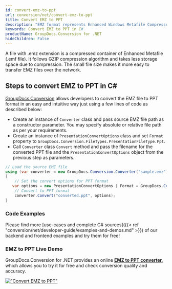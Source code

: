 ```yaml
---
id: convert-emz-to-ppt
url: conversion/net/convert-emz-to-ppt
title: Convert EMZ to PPT
description: "EMZ format represents Enhanced Windows Metafile Compressed with .emz extension. Learn how to convert EMZ to PPT file programmatically in C# language using GroupDocs.Conversion for .NET library."
keywords: Convert EMZ to PPT in C#
productName: GroupDocs.Conversion for .NET
hideChildren: False
---
```


A file with .emz extension is a compressed container of Enhanced Metafile (.emf file). It follows GZIP compression algorithm and takes less storage space due to compression. The small file size makes it more easy to transfer EMZ files over the network.

## Steps to convert EMZ to PPT in C#

[GroupDocs.Conversion](https://products.groupdocs.com/conversion/net) allows developers to convert the EMZ file to PPT format in an easy and intuitive way just using a few lines of code as described below:

* Create an instance of `Converter` class and pass source EMZ file path as a constructor parameter. You may specify absolute or relative file path as per your requirements. 
* Create an instance of `PresentationConvertOptions` class and set `Format` property to `GroupDocs.Conversion.FileTypes.PresentationFileType.Ppt`.
* Call `Converter` class `Convert` method and pass the filename for the converted PPT file and the `PresentationConvertOptions` object from the previous step as parameters.

```csharp
// Load the source EMZ file
using (var converter = new GroupDocs.Conversion.Converter("sample.emz"))
{
    // Set the convert options for PPT format
   var options = new PresentationConvertOptions { Format = GroupDocs.Conversion.FileTypes.PresentationFileType.Ppt };
    // Convert to PPT format
    converter.Convert("converted.ppt", options);
}
```

### Code Examples

Please find more [use-cases and complete C# sources]({{< ref "conversion/net/developer-guide/examples-and-demos.md" >}}) of our backend and frontend examples and try them for free!

### EMZ to PPT Live Demo

GroupDocs.Conversion for .NET provides an online [**EMZ to PPT converter**](https://products.groupdocs.app/conversion/emz-to-ppt), which allows you to try it for free and check conversion quality and accuracy.

[!["Convert EMZ to PPT"](conversion/net/images/convert-to-ppt/convert-emz-to-ppt.png)](https://products.groupdocs.app/conversion/emz-to-ppt)